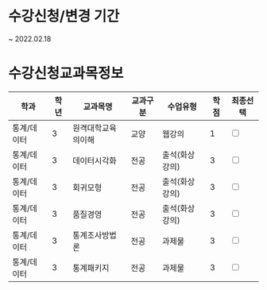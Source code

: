 # 수강신청/변경 기간
~ 2022.02.18

# 수강신청교과목정보

| 학과        | 학년 | 교과목명           | 교과구분 | 수업유형       | 학점 | 최종선택                 |
| ----------- | ---- | ------------------ | -------- | -------------- | ---- | ------------------------ |
| 통계/데이터 | 3    | 원격대학교육의이해 | 교양     | 웹강의         | 1    | <input type="checkbox"/> |
| 통계/데이터 | 3    | 데이터시각화       | 전공     | 출석(화상강의) | 3    | <input type="checkbox"/> |
| 통계/데이터 | 3    | 회귀모형           | 전공     | 출석(화상강의) | 3    | <input type="checkbox"/> |
| 통계/데이터 | 3    | 품질경영           | 전공     | 출석(화상강의) | 3    | <input type="checkbox"/> |
| 통계/데이터 | 3    | 통계조사방법론     | 전공     | 과제물         | 3    | <input type="checkbox"/> |
| 통계/데이터 | 3    | 통계패키지         | 전공     | 과제물         | 3    | <input type="checkbox"/> |
